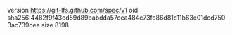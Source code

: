 version https://git-lfs.github.com/spec/v1
oid sha256:4482f9f43ed59d89babdda57cea484c73fe86d81c11b63e01dcd7503ac739cea
size 8198
